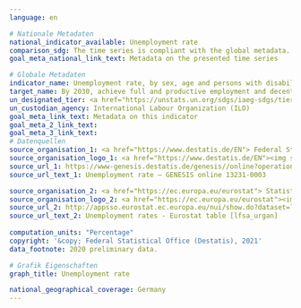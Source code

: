 ```yaml
---
language: en    

# Nationale Metadaten    
national_indicator_available: Unemployment rate    
comparison_sdg: The time series is compliant with the global metadata.    
goal_meta_national_link_text: Metadata on the presented time series    

# Globale Metadaten    
indicator_name: Unemployment rate, by sex, age and persons with disabilities    
target_name: By 2030, achieve full and productive employment and decent work for all women and men, including for young people and persons with disabilities, and equal pay for work of equal value    
un_designated_tier: <a href="https://unstats.un.org/sdgs/iaeg-sdgs/tier-classification/" title="Click here for more information on the UN tier classification."  target="_blank">Tier I</a>    
un_custodian_agency: International Labour Organization (ILO)    
goal_meta_link_text: Metadata on this indicator    
goal_meta_2_link_text:     
goal_meta_3_link_text:         
# Datenquellen
source_organisation_1: <a href="https://www.destatis.de/EN"> Federal Statistical Office (Destatis) </a>
source_organisation_logo_1: <a href="https://www.destatis.de/EN"><img src="https://g205sdgs.github.io/sdg-indicators/public/OrgImgEn/destatis.png" alt="Logo destatis" style="height:60px; width:148px"/></a>
source_url_1: https://www-genesis.destatis.de/genesis//online?operation=table&code=13231-0003&bypass=true&language=en
source_url_text_1: Unemployment rate – GENESIS online 13231-0003

source_organisation_2: <a href="https://ec.europa.eu/eurostat"> Statistical office of the European Union (Eurostat) </a>
source_organisation_logo_2: <a href="https://ec.europa.eu/eurostat"><img src="https://g205sdgs.github.io/sdg-indicators/public/OrgImgEn/eurostat.png" alt="Logo eurostat" style="height:60px; width:148px"/></a>
source_url_2: http://appsso.eurostat.ec.europa.eu/nui/show.do?dataset=lfsa_urgan&lang=en
source_url_text_2: Unemployment rates - Eurostat table [lfsa_urgan]
    
computation_units: "Percentage"    
copyright: '&copy; Federal Statistical Office (Destatis), 2021'    
data_footnote: 2020 preliminary data.    

# Grafik Eigenschaften    
graph_title: Unemployment rate    

national_geographical_coverage: Germany    
---
```


<span></span>